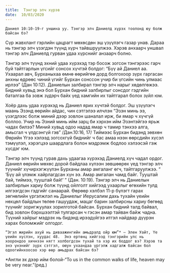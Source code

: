```yaml
---
title:  Тэнгэр элч хүрэв
date:  10/03/2020
---
```


`Даниел 10:10-19-г уншина уу. Тэнгэр элч Даниелд хүрэх тоолонд юу болж байсан бэ?`

Сүр жавхлант гэрлийн цацрагт мөхөсдөн эш үзүүлэгч газар унав. Дараа нь тэнгэр элч үзэгдэн түүнд хүрч тайвшруулжээ. Хэрэв анхаарч уншвал тэнгэр элч Даниелд гурван удаа хүрснийг анзаарч болно.

Тэнгэр элч түүнд эхний удаа хүрэхэд тэр босож зогсон тэнгэрээс гарч буй тайтгарлын үгсийг сонсох хүчтэй болдог: “Бүү ай Даниел аа. Ухаарал авч, Бурханыхаа өмнө өөрийгөө дорд болгохоор зүрх гаргасан анхны өдрөөс чиний үгийг Бурхан сонссон учир би үгсийн чинь улмаас ирлээ” (Дан 10:12). Даниелын залбирал тэнгэр элч нарыг хөдөлгөжээ. Бидний хувьд энэ бол Бурхан бидний залбирлыг сонсдог гэдгийн баталгаа ба зовж зүдэрч байх үед хамгийн их тайтгарал болох зүйл юм.

Хоёр дахь удаа хүрэхэд нь Даниел ярих хүчтэй болдог. Эш үзүүлэгч маань Эзэнд өөрийн айдас, чин сэтгэлээ илчлэн “Эзэн минь ээ, үзэгдлээс болж миний дээр зовлон шаналал ирж, би ямар ч хүчгүй боллоо. Учир нь Эзний минь ийм зарц би хэрхэн ийм Эзэнтэйгээ ярьж чадах билээ? Миний хувьд одоо надад ямар ч тамир тэнхээ алга, амьсгал ч үлдсэнгүй гэв” /Дан.10:16, 17/ Тиймээс Бурхан бидэнд зөвхөн Өөрийн Үгээ хэлээд зогсохгүй биднийг ч бас амаа нээн өөрсдийн хүсэл тэмүүлэл, хэрэгцээ шаардлага болон мэдрэмж бодлоо хэлээсэй гэж хүсдэг юм.

Тэнгэр элч түүнд гурав дахь удаагаа хүрэхэд Даниелд хүч чадал ордог. Даниел өөрийн мөхөс дорой байдлаа хүлээн зөвшөөрөх үед тэнгэр элч түүнийг хүчирхэгжүүлэн Бурханы амар амгаланг өгч, тайтгаруулжээ. “ ‘Бүү ай үлэмж хайрлагдсан хүн ээ. Амар амгалан чамд байг. Тууштай бай, тиймээ, тууштай бай!’ ” (Дан. 10:19). Тэнгэр элч нь Даниелын залбирлын хариу болж түүнд ойлголт хийгээд ухаарлыг өгөхийн тулд илгээгдсэн гэдгийг санаарай. Өөрөөр хэлбэл 11-р бүлэгт гарах зөгнөлийн үргэлжлэл нь Даниелыг Иерусалим дахь тухайн үеийн нөхцөл байдлын төлөө гашуудаж, мацаг барин залбирсны хариу бөгөөд түүнийг зоригжуулах зорилготой байсан. Бурхан бидний талд байвал, бид зовлон бэрхшээлтэй тулгарсан ч гэсэн амар тайван байж чадна. Түүний хайрыг мэдрэх нь бидэнд ирээдүйгээ итгэл найдвар дүүрэн харах боломжийг олгодог.

`“Эгэл жирийн ахуй нь диваажингийн амьдралд ойр юм”* – Элен Уайт, Үе үеийн хүслэн, хуудас 48.  Энэ ертөнц хийгээд тэнгэрийн улс нь хоорондоо хичнээн нягт холбогдсон тухай та хэр их боддог вэ? Хэрэв та энэ үнэнийг зүрх сэтгэл, оюун ухаандаа үргэлж хадгалж байсан бол одоогийнхоосоо хэр өөр амьдрах байсан бэ?`

*Англи эх дээр ийм болой-“To us in the common walks of life, heaven may be very near.”(ред.)